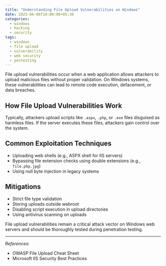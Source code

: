 ```yaml
---
title: "Understanding File Upload Vulnerabilities on Windows"
date: 2025-06-06T10:00:00+05:30
categories:
  - windows
  - hacking
  - security
tags:
  - windows
  - file upload
  - vulnerability
  - web security
  - pentesting
---
```


File upload vulnerabilities occur when a web application allows attackers to upload malicious files without proper validation. On Windows systems, these vulnerabilities can lead to remote code execution, defacement, or data breaches.

## How File Upload Vulnerabilities Work

Typically, attackers upload scripts like `.aspx`, `.php`, or `.exe` files disguised as harmless files. If the server executes these files, attackers gain control over the system.

## Common Exploitation Techniques

- Uploading web shells (e.g., ASPX shell for IIS servers)
- Bypassing file extension checks using double extensions (e.g., `file.php.jpg`)
- Using null byte injection in legacy systems

## Mitigations

- Strict file type validation
- Storing uploads outside webroot
- Disabling script execution in upload directories
- Using antivirus scanning on uploads

File upload vulnerabilities remain a critical attack vector on Windows web servers and should be thoroughly tested during penetration testing.

---

*References:*  
- OWASP File Upload Cheat Sheet  
- Microsoft IIS Security Best Practices

